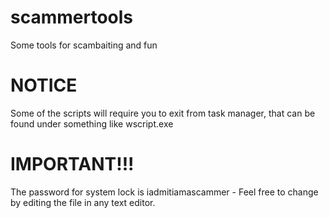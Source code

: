 # scammertools
Some tools for scambaiting and fun

# NOTICE
Some of the scripts will require you to exit from task manager, that can be found under something like wscript.exe

# IMPORTANT!!!
The password for system lock is iadmitiamascammer  - Feel free to change by editing the file in any text editor.
